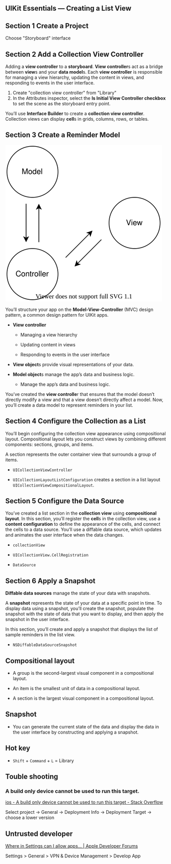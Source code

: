 ## UIKit Essentials — Creating a List View

## Section 1 Create a Project

Choose "Storyboard" interface

## Section 2 Add a Collection View Controller

Adding a **view controller** to a **storyboard**. **View controller**s act as a bridge between **view**s and your **data model**s. Each **view controller** is responsible for managing a view hierarchy, updating the content in views, and responding to events in the user interface.

1. Create "collection view controller" from "Library"
2. In the Attributes inspector, select the **Is Initial View Controller checkbox** to set the scene as the storyboard entry point.

You’ll use **Interface Builder** to create a **collection view controller**. Collection views can display **cell**s in grids, columns, rows, or tables.

## Section 3 Create a Reminder Model

<img src="./img/model_view_controller.svg" title="" alt="model_view_controller!" data-align="center">

You’ll structure your app on the **Model-View-Controller** (MVC) design pattern, a common design pattern for UIKit apps.

- **View controller**
  
  - Managing a view hierarchy
  
  - Updating content in views
  
  - Responding to events in the user interface

- **View object**s provide visual representations of your data.

- **Model object**s manage the app’s data and business logic.
  
  - Manage the app’s data and business logic.

You’ve created the **view controlle**r that ensures that the model doesn’t directly modify a view and that a view doesn’t directly affect a model. Now, you’ll create a data model to represent reminders in your list.

## Section 4 Configure the Collection as a List

You’ll begin configuring the collection view appearance using compositional layout. Compositional layout lets you construct views by combining different components: sections, groups, and items. 

A section represents the outer container view that surrounds a group of items.

- `UICollectionViewController`

- `UICollectionLayoutListConfiguration` creates a section in a list layout `UICollectionViewCompositionalLayout`.

## Section 5 Configure the Data Source

You’ve created a list section in the **collection view** using **compositional layout**. In this section, you’ll register the **cell**s in the collection view, use a **content configuration** to define the appearance of the cells, and connect the cells to a data source. You’ll use a diffable data source, which updates and animates the user interface when the data changes.

- `collectionView`

- `UICollectionView.CellRegistration`

- `DataSource`

## Section 6 Apply a Snapshot

**Diffable data sources** manage the state of your data with snapshots. 

A **snapshot** represents the state of your data at a specific point in time. To display data using a snapshot, you’ll create the snapshot, populate the snapshot with the state of data that you want to display, and then apply the snapshot in the user interface.

In this section, you’ll create and apply a snapshot that displays the list of sample reminders in the list view.

- `NSDiffableDataSourceSnapshot`

## Compositional layout

- A group is the second-largest visual component in a compositional layout.

- An item is the smallest unit of data in a compositional layout.

- A section is the largest visual component in a compositional layout.

## Snapshot

- You can generate the current state of the data and display the data in the user interface by constructing and applying a snapshot.

## Hot key

- `Shift` + `Command` + `L` = Library

## Touble shooting

### A build only device cannot be used to run this target.

[ios - A build only device cannot be used to run this target - Stack Overflow](https://stackoverflow.com/questions/33747828/a-build-only-device-cannot-be-used-to-run-this-target)

Select project -> General -> Deployment Info -> Deployment Target -> choose a lower version

## Untrusted developer

[Where in Settings can I allow apps… | Apple Developer Forums](https://developer.apple.com/forums/thread/660288)

Settings > General > VPN & Device Management > Develop App
